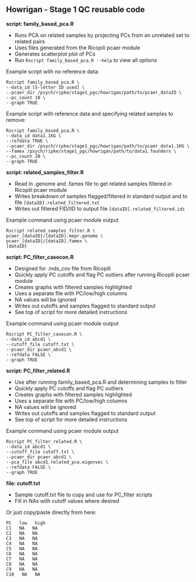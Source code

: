 ## Howrigan - Stage 1 QC reusable code

**script: family_based_pca.R**
 * Runs PCA on related samples by projecting PCs from an unrelated set to related pairs
 * Uses files generated from the Ricopili pcaer module
 * Generates scatterplot plot of PCs
 * Run `Rscript family_based_pca.R --help` to view all options

Example script with no reference data:
```
Rscript family_based_pca.R \
--data_id [5-letter ID used] \
--pcaer_dir /psych/ripke/stage1_pgc/howrigan/path/to/pcaer_dataID \
--pc_count 10 \
--graph TRUE
```

Example script with reference data and specifying related samples to remove:     
```
Rscript family_based_pca.R \
--data_id data1.1KG \
--refdata TRUE \
--pcaer_dir /psych/ripke/stage1_pgc/howrigan/path/to/pcaer_data1.1KG \
--famex /psych/ripke/stage1_pgc/howrigan/path/to/data1.founders \
--pc_count 20 \
--graph TRUE
```


**script: related_samples_filter.R**
 * Read in .genome and .famex file to get related samples filtered in Ricopili pcaer module
 * Writes breakdown of samples flagged/filtered in standard output and to file `[dataID].related_filtered.txt`
 * Writes out filtered FID/IID to output file `[dataID].related_filtered.ids`

Example command using pcaer module output
```
Rscript related_samples_filter.R \
pcaer_[dataID]/[dataID].mepr.genome \
pcaer_[dataID]/[dataID].famex \
[dataID]
```


**script: PC_filter_casecon.R**
 * Designed for .mds_cov file from Ricopili
 * Quickly apply PC cutoffs and flag PC outliers after running Ricopili pcaer module
 * Creates graphs with filtered samples highlighted
 * Uses a separate file with PC/low/high columns
 * NA values will be ignored
 * Writes out cutoffs and samples flagged to standard output
 * See top of script for more detailed instructions

Example command using pcaer module output
```
Rscript PC_filter_casecon.R \
--data_id abcd1 \
--cutoff_file cutoff.txt \
--pcaer_dir pcaer_abcd1 \
--refdata FALSE \
--graph TRUE
```


**script: PC_filter_related.R**
 * Use after running family_based_pca.R and determining samples to fitler
 * Quickly apply PC cutoffs and flag PC outliers
 * Creates graphs with filtered samples highlighted
 * Uses a separate file with PC/low/high columns
 * NA values will be ignored
 * Writes out cutoffs and samples flagged to standard output
 * See top of script for more detailed instructions

Example command using pcaer module output
```
Rscript PC_filter_related.R \
--data_id abcd1 \
--cutoff_file cutoff.txt \
--pcaer_dir pcaer_abcd1 \
--pca_file abcd1.related_pca.eigenvec \
--refdata FALSE \
--graph TRUE
```


**file: cutoff.txt**
 * Sample cutoff.txt file to copy and use for PC_filter scripts
 * Fill in NAs with cutoff values where desired

Or just copy/paste directly from here:
```
PC   low   high
C1   NA   NA
C2   NA   NA
C3   NA   NA
C4   NA   NA 
C5   NA   NA 
C6   NA   NA  
C7   NA   NA  
C8   NA   NA
C9   NA   NA
C10   NA   NA
```

